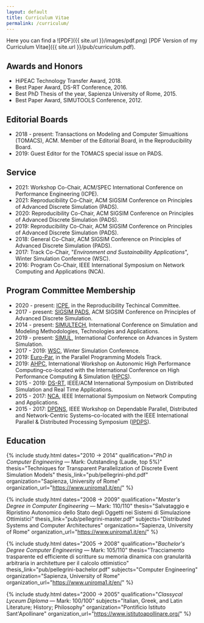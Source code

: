 ```yaml
---
layout: default
title: Curriculum Vitae
permalink: /curriculum/
---
```



Here you can find a
![PDF]({{ site.url }}/images/pdf.png)
[PDF Version of my Curriculum Vitae]({{ site.url }}/pub/curriculum.pdf).


## Awards and Honors

* HiPEAC Technology Transfer Award, 2018.
* Best Paper Award, DS-RT Conference, 2016.
* Best PhD Thesis of the year, Sapienza University of Rome, 2015.
* Best Paper Award, SIMUTOOLS Conference, 2012.

## Editorial Boards

* 2018 - present: Transactions on Modeling and Computer Simualtions (TOMACS), ACM. Member of the Editorial Board, in the Reproducibility Board.
* 2019: Guest Editor for the TOMACS special issue on PADS.

## Service

* 2021: Workshop Co-Chair, ACM/SPEC International Conference on Performance Engineering (ICPE).
* 2021: Reproducibility Co-Chair, ACM SIGSIM Conference on Principles of Advanced Discrete Simulation (PADS).
* 2020: Reproducibility Co-Chair, ACM SIGSIM Conference on Principles of Advanced Discrete Simulation (PADS).
* 2019: Reproducibility Co-Chair, ACM SIGSIM Conference on Principles of Advanced Discrete Simulation (PADS).
* 2018: General Co-Chair, ACM SIGSIM Conference on Principles of Advanced Discrete Simulation (PADS).
* 2017: Track Co-Chair, "<em>Environment and Sustainability Applications</em>", Winter Simulation Conference (WSC).
* 2016: Program Co-Chair, IEEE International Symposium on Network Computing and Applications (NCA).

## Program Committee Membership

* 2020 - present: [ICPE](https://icpe2019.spec.org/),  in the Reproducibility Techincal Committee.
* 2017 - present: [SIGSIM PADS](http://www.acm-sigsim-pads.org/), ACM SIGSIM Conference on Principles of Advanced Discrete Simulation.
* 2014 - present: [SIMULTECH](http://www.simultech.org/), International Conference on Simulation and Modeling Methodologies, Technologies and Applications.
* 2019 - present: [SIMUL](https://www.iaria.org/conferences2019/SIMUL19.html), International Conference on Advances in System Simulation.
* 2017 - 2019: [WSC](http://informs-sim.org/), Winter Simulation Conference.
* 2019: [Euro-Par](http://www.europar.org/), in the Parallel Programming Models Track.
* 2019: [AHPC](http://hpcs2019.cisedu.info/2-conference/workshops/workshop09-ahpc), International Workshop on Autonomic High Performance Computing–co-located with the International Conference on High Performance Computing & Simulation ([HPCS](http://hpcs2019.cisedu.info/)).
* 2015 - 2019: [DS-RT](http://ds-rt.com/), IEEE/ACM International Symposium on Distributed Simulation and Real Time Applications.
* 2015 - 2017: [NCA](http://www.ieee-nca.org/), IEEE International Symposium on Network Computing and Applications.
* 2015 - 2017:  [DPDNS](http://www.iti.uni-luebeck.de/DPDNS16/), IEEE Workshop on Dependable Parallel, Distributed and Network-Centric Systems–co-located with the IEEE International Parallel & Distributed Processing Symposium ([IPDPS](http://www.ipdps.org/)).

## Education

{% include study.html dates="2010 &rarr; 2014"
                      qualification="<em>PhD in Computer Engineering</em> &mdash; Mark: Outstanding (Laude, top 5%)"
                      thesis="Techniques for Transparent Parallelization of Discrete Event Simulation Models"
                      thesis_link="pub/pellegrini-phd.pdf"
                      organization="Sapienza, University of Rome"
                      organization_url="https://www.uniroma1.it/en/"  %}

{% include study.html dates="2008 &rarr; 2009"
                      qualification="<em>Master's Degree in Computer Engineering</em> &mdash; Mark: 110/110"
                      thesis="Salvataggio e Ripristino Autonomico dello Stato degli Oggetti nei Sistemi di Simulazione Ottimistici"
                      thesis_link="pub/pellegrini-master.pdf"
                      subjects="Distributed Systems and Computer Architectures"
                      organization="Sapienza, University of Rome"
                      organization_url="https://www.uniroma1.it/en/"  %}

{% include study.html dates="2005 &rarr; 2008"
                      qualification="<em>Bachelor's Degree Computer Engineering</em> &mdash; Mark: 105/110"
                      thesis="Tracciamento trasparente ed efficiente di scritture su memoria dinamica con granularità arbitraria in architetture per il calcolo ottimistico"
                      thesis_link="pub/pellegrini-bachelor.pdf"
                      subjects="Computer Engineering"
                      organization="Sapienza, University of Rome"
                      organization_url="https://www.uniroma1.it/en/"  %}

{% include study.html dates="2000 &rarr; 2005"
                      qualification="<em>Classycal Lyceum Diploma</em> &mdash; Mark: 100/100"
                      subjects="Italian, Greek, and Latin Literature; History; Philosophy"
                      organization="Pontificio Istituto Sant'Apollinare"
                      organization_url="https://www.istitutoapollinare.org/"  %}
